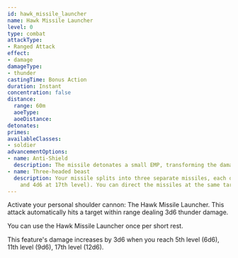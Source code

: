 ```yaml
---
id: hawk_missile_launcher
name: Hawk Missile Launcher
level: 0
type: combat
attackType:
- Ranged Attack
effect:
- damage
damageType:
- thunder
castingTime: Bonus Action
duration: Instant
concentration: false
distance:
  range: 60m
  aoeType: 
  aoeDistance: 
detonates: 
primes: 
availableClasses:
- soldier
advancementOptions:
- name: Anti-Shield
  description: The missile detonates a small EMP, transforming the damage to lightning.
- name: Three-headed beast
  description: Your missile splits into three separate missiles, each dealing 1d6 damage (2d6 at 5th level, 3d6 at 11th level
    and 4d6 at 17th level). You can direct the missiles at the same target or at different ones.
---
```

Activate your personal shoulder cannon: The Hawk Missile Launcher. This attack automatically hits a target within range
dealing 3d6 thunder damage.

You can use the Hawk Missile Launcher once per short rest.

This feature's damage increases by 3d6 when you reach 5th level (6d6), 11th level (9d6), 17th level (12d6).
